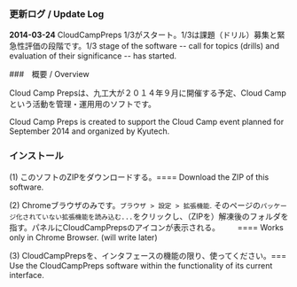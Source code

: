 
### 更新ログ / Update Log

**2014-03-24**  CloudCampPreps 1/3がスタート。1/3は課題（ドリル）募集と緊急性評価の段階です。1/3 stage of the software -- call for topics (drills) and evaluation of their significance -- has started.

###　概要 / Overview

Cloud Camp Prepsは、九工大が２０１４年９月に開催する予定、Cloud Campという活動を管理・運用用のソフトです。

Cloud Camp Preps is created to support the Cloud Camp event planned for September 2014 and organized by Kyutech. 

### インストール

(1) このソフトのZIPをダウンロードする。==== Download the ZIP of this software. 

(2) Chromeブラウザのみです。`ブラウザ > 設定 > 拡張機能`.  そのページの`パッケージ化されていない拡張機能を読み込む...`をクリックし、（ZIPを）解凍後のフォルダを指す。パネルにCloudCampPrepsのアイコンが表示される。
　　====   Works only in Chrome Browser. (will write later)

(3) CloudCampPrepsを、インタフェースの機能の限り、使ってください。=== Use the CloudCampPreps software within the functionality of its current interface. 

